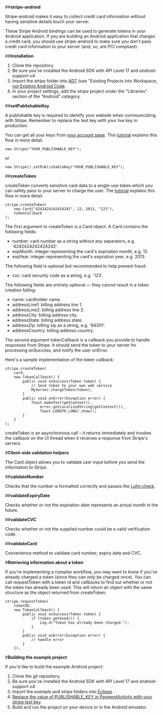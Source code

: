 ##**stripe-android**

Stripe-android makes it easy to collect credit card information without having sensitive details touch your server.

These Stripe Android bindings can be used to generate tokens in your Android application. If you are building an Android application that charges a credit card, you should use stripe-android to make sure you don't pass credit card information to your server (and, so, are PCI compliant).

##**Installation**

1. Clone the repository.
2. Be sure you've installed the Android SDK with API Level 17 and _android-support-v4_
3. Import the _stripe_ folder into [ADT](http://help.eclipse.org/juno/topic/org.eclipse.platform.doc.user/tasks/tasks-importproject.htm) (use "Existing Projects into Workspace, [not Existing Android Code](https://github.com/stripe/stripe-android/issues/7).
4. In your project settings, add the _stripe_ project under the "Libraries" section of the "Android" category.

##**setPublishableKey**

A publishable key is required to identify your website when communicating with Stripe. Remember to replace the test key with your live key in production.

You can get all your keys from [your account page](https://manage.stripe.com/#account/apikeys).
This [tutorial](https://stripe.com/docs/tutorials/forms) explains this flow in more detail.

    new Stripe("YOUR_PUBLISHABLE_KEY");

or

    new Stripe().setPublishableKey("YOUR_PUBLISHABLE_KEY");

##**createToken**

createToken converts sensitive card data to a single-use token which you can safely pass to your server to charge the user. The [tutorial](https://stripe.com/docs/tutorials/forms) explains this flow in more detail.

    stripe.createToken(
        new Card("4242424242424242", 12, 2013, "123"),
        tokenCallback
    );    
   
The first argument to createToken is a Card object. A Card contains the following fields:

+ number: card number as a string without any separators, e.g. '4242424242424242'.
+ expMonth: integer representing the card's expiration month, e.g. 12.
+ expYear: integer representing the card's expiration year, e.g. 2013.

The following field is optional but recommended to help prevent fraud:

+ cvc: card security code as a string, e.g. '123'.

The following fields are entirely optional — they cannot result in a token creation failing:

+ name: cardholder name.
+ addressLine1: billing address line 1.
+ addressLine2: billing address line 2.
+ addressCity: billing address city.
+ addressState: billing address state.
+ addressZip: billing zip as a string, e.g. '94301'.
+ addressCountry: billing address country.

The second argument tokenCallback is a callback you provide to handle responses from Stripe.
It should send the token to your server for processing onSuccess, and notify the user onError.

Here's a sample implementation of the token callback:
    
    stripe.createToken(
        card,
        new TokenCallback() {
            public void onSuccess(Token token) {                
                // Send token to your own web service
                MyServer.chargeToken(token);
            }
            public void onError(Exception error) {
                Toast.makeText(getContext(), 
                    error.getLocalizedString(getContext()), 
                    Toast.LENGTH_LONG).show();
            }
        }
    );

createToken is an asynchronous call – it returns immediately and invokes the callback on the UI thread when it receives a response from Stripe's servers.

#**Client-side validation helpers**

The Card object allows you to validate user input before you send the information to Stripe.

##**validateNumber**

Checks that the number is formatted correctly and passes the [Luhn check](http://en.wikipedia.org/wiki/Luhn_algorithm).

##**validateExpiryDate**

Checks whether or not the expiration date represents an actual month in the future.

##**validateCVC**

Checks whether or not the supplied number could be a valid verification code.

##**validateCard**

Convenience method to validate card number, expiry date and CVC.

#**Retrieving information about a token**

If you're implementing a complex workflow, you may want to know if you've already charged a token (since they can only be charged once). You can call requestToken with a token id and callbacks to find out whether or not the token has already been used. This will return an object with the same structure as the object returned from createToken.

    stripe.requestToken(
        tokenID,
        new TokenCallback() {
            public void onSuccess(Token token) {                
                if (token.getUsed()) {
                    Log.d("Token has already been charged.");
                }
            }
            public void onError(Exception error) {
                // handle error
            }
        });

#**Building the example project**

If you'd like to build the example Android project:

1. Clone the git repository.
2. Be sure you've installed the Android SDK with API Level 17 and _android-support-v4_
3. Import the _example_ and _stripe_ folders into [Eclipse](http://help.eclipse.org/juno/topic/org.eclipse.platform.doc.user/tasks/tasks-importproject.htm).
4. [Replace the value of PUBLISHABLE_KEY in PaymentActivity with your stripe test key](https://github.com/stripe/stripe-android/blob/master/example/src/main/java/com/stripe/example/activity/PaymentActivity.java#L30).
5. Build and run the project on your device or in the Android emulator.
